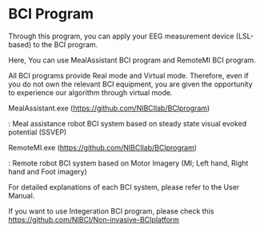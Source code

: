 # BCI Program
Through this program, you can apply your EEG measurement device (LSL-based) to the BCI program. 

Here, You can use MealAssistant BCI program and RemoteMI BCI program.

All BCI programs provide Real mode and Virtual mode. Therefore, even if you do not own the relevant BCI equipment, you are given the opportunity to experience our algorithm through virtual mode.

MealAssistant.exe (https://github.com/NIBCIlab/BCIprogram)

: Meal assistance robot BCI system based on steady state visual evoked potential (SSVEP)

RemoteMI.exe (https://github.com/NIBCIlab/BCIprogram)

: Remote robot BCI system based on Motor Imagery (MI; Left hand, Right hand and Foot imagery)


For detailed explanations of each BCI system, please refer to the User Manual.

If you want to use Integeration BCI program, please check this https://github.com/NIBCI/Non-invasive-BCIplatform
